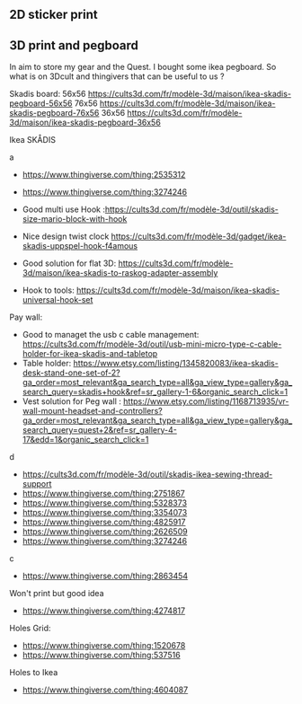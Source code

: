 ## 2D sticker print



## 3D print and pegboard 

In aim to store my gear and the Quest. I bought some ikea pegboard.
So what is on 3Dcult and thingivers that can be useful to us ?


Skadis board: 
56x56 https://cults3d.com/fr/modèle-3d/maison/ikea-skadis-pegboard-56x56
76x56 https://cults3d.com/fr/modèle-3d/maison/ikea-skadis-pegboard-76x56
36x56 https://cults3d.com/fr/modèle-3d/maison/ikea-skadis-pegboard-36x56

Ikea SKÅDIS


 a
 - https://www.thingiverse.com/thing:2535312
 - https://www.thingiverse.com/thing:3274246
 - Good multi use Hook :https://cults3d.com/fr/modèle-3d/outil/skadis-size-mario-block-with-hook
 - Nice design twist clock https://cults3d.com/fr/modèle-3d/gadget/ikea-skadis-uppspel-hook-f4amous
 - Good solution for flat 3D: https://cults3d.com/fr/modèle-3d/maison/ikea-skadis-to-raskog-adapter-assembly

- Hook to tools: https://cults3d.com/fr/modèle-3d/maison/ikea-skadis-universal-hook-set

Pay wall:
- Good to managet the usb c cable management: https://cults3d.com/fr/modèle-3d/outil/usb-mini-micro-type-c-cable-holder-for-ikea-skadis-and-tabletop
- Table holder: https://www.etsy.com/listing/1345820083/ikea-skadis-desk-stand-one-set-of-2?ga_order=most_relevant&ga_search_type=all&ga_view_type=gallery&ga_search_query=skadis+hook&ref=sr_gallery-1-6&organic_search_click=1
- Vest solution for Peg wall : https://www.etsy.com/listing/1168713935/vr-wall-mount-headset-and-controllers?ga_order=most_relevant&ga_search_type=all&ga_view_type=gallery&ga_search_query=quest+2&ref=sr_gallery-4-17&edd=1&organic_search_click=1 


 d
- https://cults3d.com/fr/modèle-3d/outil/skadis-ikea-sewing-thread-support 
- https://www.thingiverse.com/thing:2751867
- https://www.thingiverse.com/thing:5328373
- https://www.thingiverse.com/thing:3354073
- https://www.thingiverse.com/thing:4825917
- https://www.thingiverse.com/thing:2626509
- https://www.thingiverse.com/thing:3274246

c
- https://www.thingiverse.com/thing:2863454

Won't print but good idea
- https://www.thingiverse.com/thing:4274817

Holes Grid:
- https://www.thingiverse.com/thing:1520678
- https://www.thingiverse.com/thing:537516


Holes to Ikea
- https://www.thingiverse.com/thing:4604087





